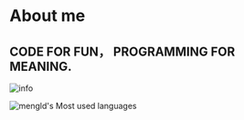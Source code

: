 # About me

## CODE FOR FUN， PROGRAMMING FOR MEANING.

![info](https://github-readme-stats.vercel.app/api?username=mengld&show_icons=true&count_private=true&hide=prs&theme=dark)

![mengld's Most used languages](https://github-readme-stats.vercel.app/api/top-langs?username=mengld&show_icons=true&count_private=true&theme=gotham)
